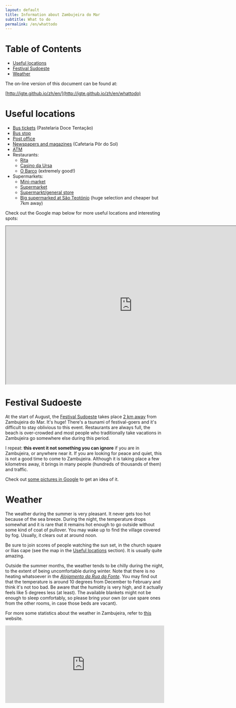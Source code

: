 ```yaml
---
layout: default
title: Information about Zambujeira do Mar
subtitle: What to do
permalink: /en/whattodo
---
```


# Table of Contents
* [Useful locations](#useful-locations)
* [Festival Sudoeste](#festival-sudoeste)
* [Weather](#weather)

The on-line version of this document can be found at:

[http://jgte.github.io/zh/en/](http://jgte.github.io/zh/en/whattodo)

# Useful locations

* [Bus tickets](https://goo.gl/maps/c7x2aZApEPN2) (Pastelaria Doce Tentação)
* [Bus stop](https://goo.gl/maps/juM3pUrKHo22)
* [Post office](https://goo.gl/maps/5DWSxoDw2JR2)
* [Newspapers and magazines](https://goo.gl/maps/J2ehjFaxFHB2) (Cafetaria Pôr do Sol)
* [ATM](https://goo.gl/maps/vug6LVQdmZH2)
* Restaurants:
  * [Rita](https://goo.gl/maps/sQSBmd9a4RM2)
  * [Casino da Ursa](https://goo.gl/maps/18NXS5EjuJN2)
  * [O Barco](https://goo.gl/maps/dQuCxPjhJUq) (extremely good!)
* Supermarkets:
  * [Mini-market](https://goo.gl/maps/kugNus1ZVcG2)
  * [Supermarket](https://goo.gl/maps/cKKzvQdegBq)
  * [Supermarkt/general store](https://goo.gl/maps/wWripUokKFB2)
  * [Big supermarked at São Teotónio](https://goo.gl/maps/rDCuuCLg3py) (huge selection and cheaper but 7km away)

Check out the Google map below for more useful locations and interesting spots:

<iframe src="https://www.google.com/maps/d/u/0/embed?mid=zu31PBKn2kAo.k82kBWZCnjeA" width="800" height="500"></iframe>



# Festival Sudoeste

At the start of August, the [Festival Sudoeste](http://www.meosudoeste.pt) takes place [2 km away](https://goo.gl/maps/tiTbq2ufZS82) from Zambujeira do Mar. It's huge! There's a tsunami of festival-goers and it's difficult to stay oblivious to this event. Restaurants are always full, the beach is over-crowded and most people who traditionally take vacations in Zambujeira go somewhere else during this period.

I repeat: **this event it not something you can ignore** if you are in Zambujeira, or anywhere near it. If you are looking for peace and quiet, this is not a good time to come to Zambujeira. Although it is taking place a few kilometres away, it brings in many people (hundreds of thousands of them) and traffic.

Check out [some pictures in Google](https://www.google.pt/search?q=festival+sudoeste&source=lnms&tbm=isch&sa=X&ved=0ahUKEwiNotn1qN7LAhUF7xQKHVnCAzEQ_AUIBygB) to get an idea of it.

# Weather


The weather during the summer is very pleasant. It never gets too hot because of the sea breeze. During the night, the temperature drops somewhat and it is rare that it remains hot enough to go outside without some kind of coat of pullover. You may wake up to find the village covered by fog. Usually, it clears out at around noon.

Be sure to join scores of people watching the sun set, in the church square or Ilias cape (see the map in the [Useful locations](#useful-locations) section). It is usually quite amazing.

Outside the summer months, the weather tends to be chilly during the night, to the extent of being uncomfortable during winter. Note that there is no heating whatsoever in the [*Alojamento da Rua da Fonte*](http://jgte.github.io/zh/en/intro#address). You may find out that the temperature is around 10 degrees from December to February and think it's not too bad. Be aware that the humidity is very high, and it actually feels like 5 degrees less (at least). The available blankets might not be enough to sleep comfortably, so please bring your own (or use spare ones from the other rooms, in case those beds are vacant).

For more some statistics about the weather in Zambujeira, refer to [this](http://www.worldweatheronline.com/zambujeira-do-mar-weather-averages/beja/pt.aspx) website.

<iframe id="forecast_embed" type="text/html" frameborder="0" height="245" width="100%" src="http://forecast.io/embed/#lat=37.525602&lon=-8.786641&units=ca&name=Zambujeira do Mar"> </iframe>
